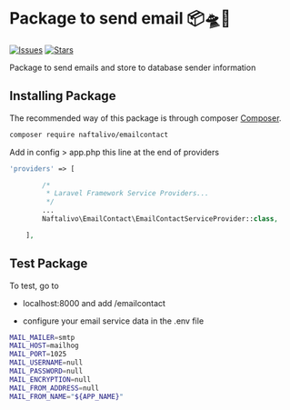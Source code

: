 # Package to send email 📦🛸🚀

[![Issues](https://img.shields.io/github/issues/naftalivo/send-emailcontact-package.svg?style=flat-square)](https://github.com/naftalivo/send-emailcontact-package/issues)
[![Stars](https://img.shields.io/github/stars/naftalivo/send-emailcontact-package.svg?style=flat-square)](https://github.com/naftalivo/send-emailcontact-package/stargazers)



Package to send emails and store to database sender information

## Installing Package

The recommended way of this package is through composer
[Composer](https://getcomposer.org/).

```bash
composer require naftalivo/emailcontact
```

Add in config > app.php this line at the end of providers

```php
'providers' => [

        /*
         * Laravel Framework Service Providers...
         */
        ...
        Naftalivo\EmailContact\EmailContactServiceProvider::class,

    ],
```

## Test Package

To test, go to 
- localhost:8000 and add /emailcontact

- configure your email service data in the .env file

```bash
MAIL_MAILER=smtp
MAIL_HOST=mailhog
MAIL_PORT=1025
MAIL_USERNAME=null
MAIL_PASSWORD=null
MAIL_ENCRYPTION=null
MAIL_FROM_ADDRESS=null
MAIL_FROM_NAME="${APP_NAME}"
```